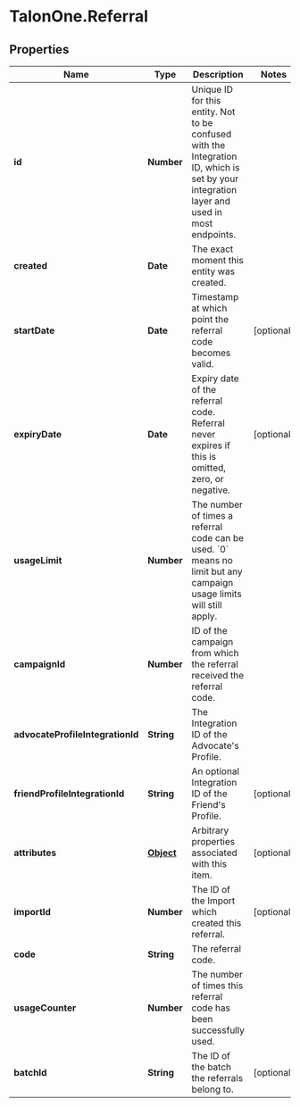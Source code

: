 # TalonOne.Referral

## Properties

Name | Type | Description | Notes
------------ | ------------- | ------------- | -------------
**id** | **Number** | Unique ID for this entity. Not to be confused with the Integration ID, which is set by your integration layer and used in most endpoints. | 
**created** | **Date** | The exact moment this entity was created. | 
**startDate** | **Date** | Timestamp at which point the referral code becomes valid. | [optional] 
**expiryDate** | **Date** | Expiry date of the referral code. Referral never expires if this is omitted, zero, or negative. | [optional] 
**usageLimit** | **Number** | The number of times a referral code can be used. &#x60;0&#x60; means no limit but any campaign usage limits will still apply.  | 
**campaignId** | **Number** | ID of the campaign from which the referral received the referral code. | 
**advocateProfileIntegrationId** | **String** | The Integration ID of the Advocate&#39;s Profile. | 
**friendProfileIntegrationId** | **String** | An optional Integration ID of the Friend&#39;s Profile. | [optional] 
**attributes** | [**Object**](.md) | Arbitrary properties associated with this item. | [optional] 
**importId** | **Number** | The ID of the Import which created this referral. | [optional] 
**code** | **String** | The referral code. | 
**usageCounter** | **Number** | The number of times this referral code has been successfully used. | 
**batchId** | **String** | The ID of the batch the referrals belong to. | [optional] 


